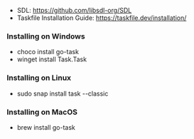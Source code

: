 - SDL: https://github.com/libsdl-org/SDL
- Taskfile Installation Guide: https://taskfile.dev/installation/

### Installing on Windows
- choco install go-task
- winget install Task.Task

### Installing on Linux
- sudo snap install task --classic

### Installing on MacOS
- brew install go-task